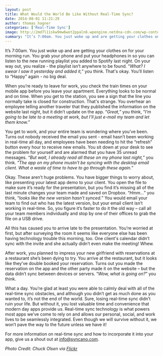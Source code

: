 ```yaml
---
layout: post
title: What Would the World Be Like Without Real-Time Sync?
date: 2014-08-01 11:21:29
author: thomas_hagner
categories: ['Real-Time Sync']
image: http://2md7l11skw9mw6wot2ppaln6.wpengine.netdna-cdn.com/wp-content/uploads/2014/08/4355457660_3bf87da0fd_b-e1411727956761.jpg
summary: "It’s 7:00am. You just woke up and are getting your clothes on for your morning run. You grab your phone and put your headphones in so you can listen to the new running playlist you added to Spotify last night. On your way out, you realize – the playlist isn’t anywhere to be found. 'What? I swear I saw it yesterday and added it,' you think."
---
```

It’s 7:00am. You just woke up and are getting your clothes on for your morning run. You grab your phone and put your headphones in so you can listen to the new running playlist you added to Spotify last night. On your way out, you realize - the playlist isn’t anywhere to be found. “<i>What? I swear I saw it yesterday and added it,”</i> you think. <!--more-->That's okay. You’ll listen to “Happy” again - no big deal.

When you’re ready to leave for work, you check the train times on your mobile app before you leave your apartment. Everything looks to be normal and on time. When you get to the station, you see a sign that the line you normally take is closed for construction. That's strange. You overhear an employee telling another traveler that they published the information on the website last night, but it didn’t update on the app. “<i>Great,”</i> you think, “<i>I’m going to be late to a meeting at work, but I’ll just e-mail my team and let them know.</i>”

You get to work, and your entire team is wondering where you’ve been. Turns out nobody received the email you sent - email hasn’t been working in real-time all day, and employees have been needing to hit the “refresh” button every hour to receive new emails. You sit down at your desk to see the problem for yourself and are alarmed that you have 35 unread messages. <i>“But wait, I already read all these on my phone last night,</i>” you think. “<i>The app on my phone mustn’t be syncing with the desktop email client. What a waste of time to have to go through these again.</i>”

Okay. These aren’t huge problems. You have bigger things to worry about, like presenting your latest app demo to your client. You open the file to make sure it’s ready for the presentation, but you find it’s missing all of the last minute changes your team made and saved on Dropbox. “<i>Hmm…</i>” you think, “<i>looks like the new version hasn’t synced.</i>” You would email your team to find out who has the latest version, but your email client isn’t working in real-time. So, you figure it’s faster to do it the old way – call all your team members individually and stop by one of their offices to grab the file on a USB drive.

All this has caused you to arrive late to the presentation. You’re worried at first, but after surveying the room it seems like everyone else has been having technology trouble this morning, too. One client's calendar didn’t sync with the invite and she actually didn’t even make the meeting! Whew.

After work, you planned to impress your new girlfriend with reservations at a restaurant she’s been dying to try. You arrive at the restaurant, but it looks like they’ve double booked your reservation. Turns out you made the reservation on the app and the other party made it on the website – but the data didn’t sync between devices or servers. “<i>Wow, what is going on?</i>” you think.

What a day. You’re glad at least you were able to calmly deal with all of the real-time sync obstacles, and although you didn’t get as much done as you wanted to, it’s not the end of the world. Sure, losing real-time sync didn’t ruin your life. But without it, you lost valuable time and convenience that modern day apps provide us. Real-time sync technology is what powers most apps we’ve come to rely on and allows our personal, social, and work lives to be seamlessly integrated. Even though we will survive without it, we won’t pave the way to the future unless we have it!

For more information on real-time sync and how to incorporate it into your app, give us a shout out at info@syncano.com.

<em>Photo Credit: Chuck Olsen via <a href="https://www.flickr.com/photos/blogumentary/">Flickr</a></em>